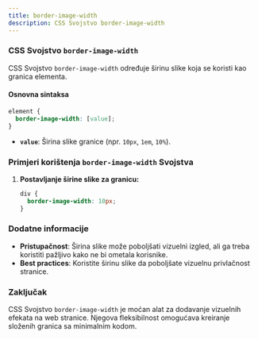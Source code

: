 ```yaml
---
title: border-image-width
description: CSS Svojstvo border-image-width
---
```


### CSS Svojstvo `border-image-width`

CSS Svojstvo `border-image-width` određuje širinu slike koja se koristi kao granica elementa.

#### Osnovna sintaksa

```css
element {
  border-image-width: [value];
}
```

- **`value`**: Širina slike granice (npr. `10px`, `1em`, `10%`).

### Primjeri korištenja `border-image-width` Svojstva

1. **Postavljanje širine slike za granicu:**

   ```css
   div {
     border-image-width: 10px;
   }
   ```

### Dodatne informacije

- **Pristupačnost**: Širina slike može poboljšati vizuelni izgled, ali ga treba koristiti pažljivo kako ne bi ometala korisnike.
- **Best practices**: Koristite širinu slike da poboljšate vizuelnu privlačnost stranice.

### Zaključak

CSS Svojstvo `border-image-width` je moćan alat za dodavanje vizuelnih efekata na web stranice. Njegova fleksibilnost omogućava kreiranje složenih granica sa minimalnim kodom.
